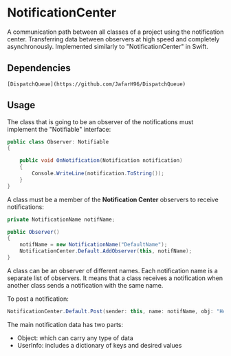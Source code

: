 # NotificationCenter

A communication path between all classes of a project using the notification center.
Transferring data between observers at high speed and completely asynchronously. Implemented similarly to "NotificationCenter" in Swift.

## Dependencies

```
[DispatchQueue](https://github.com/JafarH96/DispatchQueue)
```

## Usage

The class that is going to be an observer of the notifications must implement the "Notifiable" interface:

```csharp
public class Observer: Notifiable
{

	public void OnNotification(Notification notification)
	{
		Console.WriteLine(notification.ToString());
	}
}

```

A class must be a member of the **Notification Center** observers to receive notifications:

```csharp
private NotificationName notifName;

public Observer()
{
	notifName = new NotificationName("DefaultName");
	NotificationCenter.Default.AddObserver(this, notifName);
}

```

A class can be an observer of different names. Each notification name is a separate list of observers.
It means that a class receives a notification when another class sends a notification with the same name.

To post a notification:

```csharp
NotificationCenter.Default.Post(sender: this, name: notifName, obj: "Hey there!", userInfo: null);

```

The main notification data has two parts:
- Object: which can carry any type of data
- UserInfo: includes a dictionary of keys and desired values

